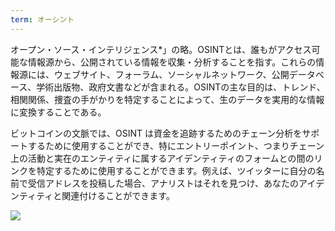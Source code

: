 ```yaml
---
term: オーシント
---
```

オープン・ソース・インテリジェンス*」の略。OSINTとは、誰もがアクセス可能な情報源から、公開されている情報を収集・分析することを指す。これらの情報源には、ウェブサイト、フォーラム、ソーシャルネットワーク、公開データベース、学術出版物、政府文書などが含まれる。OSINTの主な目的は、トレンド、相関関係、捜査の手がかりを特定することによって、生のデータを実用的な情報に変換することである。

ビットコインの文脈では、OSINT は資金を追跡するためのチェーン分析をサポートするために使用することができ、特にエントリーポイント、つまりチェーン上の活動と実在のエンティティに属するアイデンティティのフォームとの間のリンクを特定するために使用することができます。例えば、ツイッターに自分の名前で受信アドレスを投稿した場合、アナリストはそれを見つけ、あなたのアイデンティティと関連付けることができます。

![](../../dictionnaire/assets/28.webp)